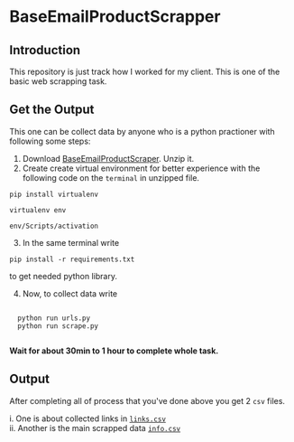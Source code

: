 # BaseEmailProductScrapper

## Introduction
  This repository is just track how I worked for my client. This is one of the basic web scrapping task. 
  
## Get the Output

  This one can be collect data by anyone who is a python practioner with following some steps:
  
  1. Download [BaseEmailProductScraper](https://github.com/AklimaRimi/BaseEmailProductScraper/archive/refs/heads/main.zip). Unzip it.<br>
  2. Create create virtual environment for better experience with the following code on the `terminal` in unzipped file.
  ```
  pip install virtualenv
  
  virtualenv env
  
  env/Scripts/activation
  ```
  3. In the same terminal write
  
  ```
  pip install -r requirements.txt
  ```
  
   to get needed python library.
  
  4. Now, to collect data write
  ```
  
    python run urls.py
    python run scrape.py
    
  ```
  **Wait for about 30min to 1 hour to complete whole task.**
  
## Output
  After completing all of process that you've done above you get 2 `csv` files.
  
  i. One is about collected links in [`links.csv`](https://github.com/AklimaRimi/BaseEmailProductScraper/blob/main/output/links.csv) </br>
  ii. Another is the main scrapped data [`info.csv`](https://github.com/AklimaRimi/BaseEmailProductScraper/blob/main/output/info.csv)
  
